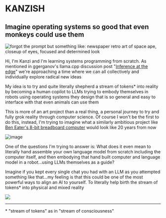 # KANZISH
## Imagine operating systems so good that even monkeys could use them
![forgot the prompt but something like: newspaper retro art of space ape, closeup of eyes, focused and determined look](https://github.com/user-attachments/assets/9d4c1db4-945d-4189-ab62-2b757c50e70d)

Hi, I'm Kanzi and I'm learning systems programming from scratch. As mentioned in ggerganov's llama.cpp discussion post "[Inference at the edge](https://github.com/ggerganov/llama.cpp/discussions/205)" we're approaching a time where we can all collectively and individually explore radical new ideas

My idea is to try and quite literally shepherd a stream of tokens* into reality by becoming a human copilot to LLMs trying to embody themselves in robots using operating systems they design that is so general and easy to interface with that even animals can use them

This is more of an art project than a real thing, a personal journey to try and fully grok reality through computer science. Of course I won't be the first to do this, instead, I'm trying to imagine what a similarly ambitious project like [Ben Eater's 8-bit breadboard computer](https://eater.net/8bit) would look like 20 years from now

![image](https://github.com/user-attachments/assets/89b6c5bd-883b-4874-9cab-a3f39f2dbf66)

One of the questions I'm trying to answer is: What does it even mean to literally hand assemble your own language model from scratch including the computer itself, and then embodying that hand built computer and language model in a robot...using LLMs themselves as a guide?

Imagine if you kept every single chat you had with an LLM as you attempted something like that...my feeling is that this could be one of the most powerful ways to align an AI to yourself. To literally help birth the stream of tokens* into physical and mixed reality

<img src="https://github.com/user-attachments/assets/f5d7d18c-d22d-47fc-a518-11f31b414120">

---

\* "stream of tokens" as in "stream of consciousness"
